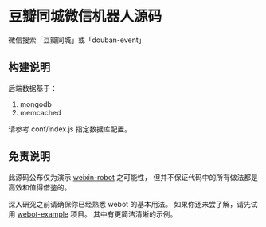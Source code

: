 # 豆瓣同城微信机器人源码

微信搜索「豆瓣同城」或「douban-event」


## 构建说明 

后端数据基于：

1. mongodb
2. memcached

请参考 conf/index.js 指定数据库配置。


## 免责说明

此源码公布仅为演示 [weixin-robot](https://github.com/ktmud/weixin-robot) 之可能性，
但并不保证代码中的所有做法都是高效和值得借鉴的。

深入研究之前请确保你已经熟悉 webot 的基本用法。
如果你还未尝了解，请先试用 [webot-example](https://github.com/node-webot/webot-example) 项目。
其中有更简洁清晰的示例。
